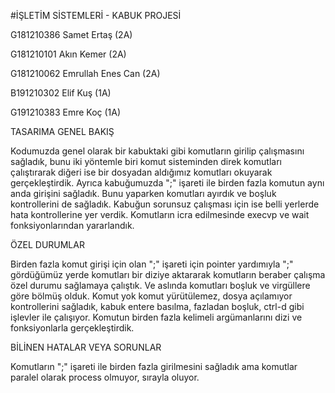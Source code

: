 #İŞLETİM SİSTEMLERİ  - KABUK PROJESİ

G181210386      Samet Ertaş (2A)

G181210101       Akın Kemer (2A)

G181210062     Emrullah Enes Can (2A)

B191210302      Elif Kuş (1A)

G191210383      Emre Koç (1A)


TASARIMA GENEL BAKIŞ

  Kodumuzda genel olarak bir kabuktaki gibi komutların girilip çalışmasını sağladık, bunu iki yöntemle biri komut sisteminden direk komutları çalıştırarak diğeri ise bir dosyadan aldığımız komutları okuyarak gerçekleştirdik. Ayrıca kabuğumuzda ";" işareti ile birden fazla komutun aynı anda girişini sağladık. Bunu yaparken komutları ayırdık ve boşluk kontrollerini de sağladık. Kabuğun sorunsuz çalışması için ise belli yerlerde hata kontrollerine yer verdik. Komutların icra edilmesinde execvp ve wait fonksiyonlarından yararlandık.
  
ÖZEL DURUMLAR
  
  Birden fazla komut girişi için olan ";" işareti için pointer yardımıyla ";" gördüğümüz yerde komutları bir diziye aktararak komutların beraber çalışma özel durumu sağlamaya çalıştık. Ve aslında komutları boşluk ve virgüllere göre bölmüş olduk.
  Komut yok komut yürütülemez, dosya açılamıyor kontrollerini sağladık, kabuk entere basılma, fazladan boşluk, ctrl-d gibi işlevler ile çalışıyor.
  Komutun birden fazla kelimeli argümanlarını dizi ve fonksiyonlarla gerçekleştirdik.
  
BİLİNEN HATALAR VEYA SORUNLAR

  Komutların ";" işareti ile birden fazla girilmesini sağladık ama komutlar paralel olarak process olmuyor, sırayla oluyor.
